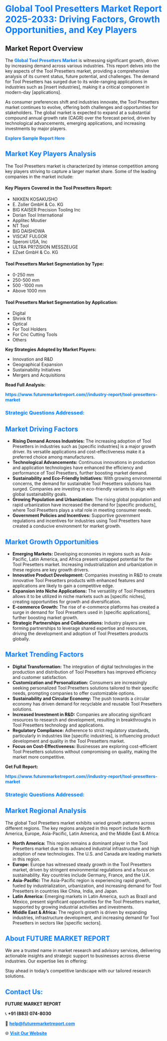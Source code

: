 <h1 style="color: #007BFF;">Global Tool Presetters Market Report 2025-2033: Driving Factors, Growth Opportunities, and Key Players</h1>

<section id="overview">
<h2>Market Report Overview</h2>
<p>The <a href="https://www.futuremarketreport.com//industry-report/tool-presetters-market" style="color: #007BFF; text-decoration: none;"><strong>Global Tool Presetters Market</strong></a> is witnessing significant growth, driven by increasing demand across various industries. This report delves into the key aspects of the Tool Presetters market, providing a comprehensive analysis of its current status, future potential, and challenges. The demand for Tool Presetters has surged due to its wide-ranging applications in industries such as [insert industries], making it a critical component in modern-day [applications].</p>
<p>As consumer preferences shift and industries innovate, the Tool Presetters market continues to evolve, offering both challenges and opportunities for stakeholders. The global market is expected to expand at a substantial compound annual growth rate (CAGR) over the forecast period, driven by technological advancements, emerging applications, and increasing investments by major players.</p>
</section>

<section id="overview">
<p><a href="https://www.futuremarketreport.com//request-sample/reportId=47457" style="color: #007BFF; text-decoration: none;"><strong>Explore Sample Report Here</strong></a></p>
</section>

<section id="key-players">
<h2 style="color: #007BFF;">Market Key Players Analysis</h2>
<p>The Tool Presetters market is characterized by intense competition among key players striving to capture a larger market share. Some of the leading companies in the market include:</p>
<h4>Key Players Covered in the Tool Presetters Report:</h4>
<ul><li>NIKKEN KOSAKUSHO</li><li>E. Zoller GmbH &amp; Co. KG</li><li>BIG KAISER Precision Tooling Inc</li><li>Dorian Tool International</li><li>Applitec Moutier</li><li>NT Tool</li><li>BIG DAISHOWA</li><li>VISCAT FULGOR</li><li>Speroni USA, Inc</li><li>ULTRA PR?ZISION MESSZEUGE</li><li>EZset GmbH &amp; Co. KG</li></ul>
<h4>Tool Presetters Market Segmentation by Type:</h4>
<ul><li>0-250 mm</li><li>250-500 mm</li><li>500 -1000 mm</li><li>Above 1000 mm</li></ul>

<h4>Tool Presetters Market Segmentation by Application:</h4>
<ul><li>Digital</li><li>Shrink fit</li><li>Optical</li><li>For Tool Holders</li><li>For Cnc Cutting Tools</li><li>Others</li></ul>
<p><strong>Key Strategies Adopted by Market Players:</strong></p>
<ul>
<li>Innovation and R&D</li>
<li>Geographical Expansion</li>
<li>Sustainability Initiatives</li>
<li>Mergers and Acquisitions</li>
</ul>
</section>

<section>
<p><strong>Read Full Analysis: </strong></p><a href="https://www.futuremarketreport.com//industry-report/tool-presetters-market" style="color: #007BFF; text-decoration: none;"><strong>https://www.futuremarketreport.com//industry-report/tool-presetters-market</strong></a>
<h3 style="color: #007BFF;">Strategic Questions Addressed:</h3>
</section>

<section id="driving-factors">
<h2 style="color: #007BFF;">Market Driving Factors</h2>
<ul>
<li><strong>Rising Demand Across Industries:</strong> The increasing adoption of Tool Presetters in industries such as [specific industries] is a major growth driver. Its versatile applications and cost-effectiveness make it a preferred choice among manufacturers.</li>
<li><strong>Technological Advancements:</strong> Continuous innovations in production and application technologies have enhanced the efficiency and performance of Tool Presetters, further boosting market demand.</li>
<li><strong>Sustainability and Eco-Friendly Initiatives:</strong> With growing environmental concerns, the demand for sustainable Tool Presetters solutions has surged. Companies are investing in eco-friendly variants to align with global sustainability goals.</li>
<li><strong>Growing Population and Urbanization:</strong> The rising global population and rapid urbanization have increased the demand for [specific products], where Tool Presetters plays a vital role in meeting consumer needs.</li>
<li><strong>Government Policies and Incentives:</strong> Supportive government regulations and incentives for industries using Tool Presetters have created a conducive environment for market growth.</li>
</ul>
</section>

<section id="growth-opportunities">
<h2 style="color: #007BFF;">Market Growth Opportunities</h2>
<ul>
<li><strong>Emerging Markets:</strong> Developing economies in regions such as Asia-Pacific, Latin America, and Africa present untapped potential for the Tool Presetters market. Increasing industrialization and urbanization in these regions are key growth drivers.</li>
<li><strong>Innovative Product Development:</strong> Companies investing in R&D to create innovative Tool Presetters products with enhanced features and applications are likely to gain a competitive edge.</li>
<li><strong>Expansion into Niche Applications:</strong> The versatility of Tool Presetters allows it to be utilized in niche markets such as [specific niches], creating opportunities for growth and diversification.</li>
<li><strong>E-commerce Growth:</strong> The rise of e-commerce platforms has created a surge in demand for Tool Presetters used in [specific applications], further boosting market growth.</li>
<li><strong>Strategic Partnerships and Collaborations:</strong> Industry players are forming partnerships to leverage shared expertise and resources, driving the development and adoption of Tool Presetters products globally.</li>
</ul>
</section>

<section id="trending-factors">
<h2 style="color: #007BFF;">Market Trending Factors</h2>
<ul>
<li><strong>Digital Transformation:</strong> The integration of digital technologies in the production and distribution of Tool Presetters has improved efficiency and customer satisfaction.</li>
<li><strong>Customization and Personalization:</strong> Consumers are increasingly seeking personalized Tool Presetters solutions tailored to their specific needs, prompting companies to offer customizable options.</li>
<li><strong>Sustainability and Circular Economy:</strong> The push towards a circular economy has driven demand for recyclable and reusable Tool Presetters solutions.</li>
<li><strong>Increased Investment in R&D:</strong> Companies are allocating significant resources to research and development, resulting in breakthroughs in Tool Presetters technology and applications.</li>
<li><strong>Regulatory Compliance:</strong> Adherence to strict regulatory standards, particularly in industries like [specific industries], is influencing product development and quality in the Tool Presetters market.</li>
<li><strong>Focus on Cost-Effectiveness:</strong> Businesses are exploring cost-efficient Tool Presetters solutions without compromising on quality, making the market more competitive.</li>
</ul>
</section>

<section>
<p><strong>Get Full Report: </strong></p><a href="https://www.futuremarketreport.com//industry-report/tool-presetters-market" style="color: #007BFF; text-decoration: none;"><strong>https://www.futuremarketreport.com//industry-report/tool-presetters-market</strong></a>
<h3 style="color: #007BFF;">Strategic Questions Addressed:</h3>
</section>


<section id="regional-analysis">
<h2 style="color: #007BFF;">Market Regional Analysis</h2>
<p>The global Tool Presetters market exhibits varied growth patterns across different regions. The key regions analyzed in this report include North America, Europe, Asia-Pacific, Latin America, and the Middle East & Africa:</p>
<ul>
<li><strong>North America:</strong> This region remains a dominant player in the Tool Presetters market due to its advanced industrial infrastructure and high adoption of new technologies. The U.S. and Canada are leading markets in this region.</li>
<li><strong>Europe:</strong> Europe has witnessed steady growth in the Tool Presetters market, driven by stringent environmental regulations and a focus on sustainability. Key countries include Germany, France, and the U.K.</li>
<li><strong>Asia-Pacific:</strong> The Asia-Pacific region is experiencing rapid growth, fueled by industrialization, urbanization, and increasing demand for Tool Presetters in countries like China, India, and Japan.</li>
<li><strong>Latin America:</strong> Emerging markets in Latin America, such as Brazil and Mexico, present significant opportunities for the Tool Presetters market, supported by growing industrial activities and investments.</li>
<li><strong>Middle East & Africa:</strong> The region’s growth is driven by expanding industries, infrastructure development, and increasing demand for Tool Presetters in sectors like [specific sectors].</li>
</ul>
</section>

<footer>
<h2 style="color: #007BFF;">About FUTURE MARKET REPORT</h2>
<p>We are a trusted name in market research and advisory services, delivering actionable insights and strategic support to businesses across diverse industries. Our expertise lies in offering:</p>

<p>Stay ahead in today’s competitive landscape with our tailored research solutions.</p>

<h2 style="color: #007BFF;">Contact Us:</h2>
<p><strong>FUTURE MARKET REPORT</strong></p>
<p>📞 <strong>+91 (883) 074-8030</strong></p>
<p>📧 <strong><a href="mailto:help@futuremarketreport.com" style="color: #007BFF;">help@futuremarketreport.com</a></strong></p>
<p>🌐 <strong><a href="https://www.futuremarketreport.com/" style="color: #007BFF;">Visit Our Website</a></strong></p>
</footer>